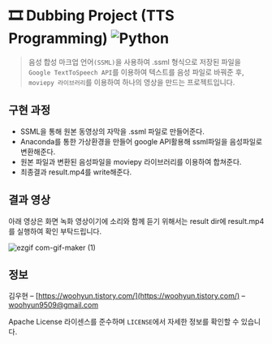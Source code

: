 # 🎞 Dubbing Project (TTS Programming) <img alt="Python" src ="https://img.shields.io/badge/Python-3776AB.svg?&style=for-the-badge&logo=Python&logoColor=white"/>

> 음성 합성 마크업 언어`(SSML)`을 사용하여 .ssml 형식으로 저장된 파일을 `Google TextToSpeech API`를 이용하여 텍스트를 음성 파일로 바꿔준 후, `moviepy 라이브러리`를 이용하여 하나의 영상을 만드는 프로젝트입니다.

## 구현 과정

* SSML을 통해 원본 동영상의 자막을 .ssml 파일로 만들어준다.
* Anaconda를 통한 가상환경을 만들어 google API활용해 ssml파일을 음성파일로 변환해준다.   
* 원본 파일과 변환된 음성파일을 moviepy 라이브러리를 이용하여 합쳐준다.
* 최종결과 result.mp4를 write해준다.


## 결과 영상

아래 영상은 화면 녹화 영상이기에 소리와 함께 듣기 위해서는 result dir에 result.mp4를 실행하여 확인 부탁드립니다.

![ezgif com-gif-maker (1)](https://user-images.githubusercontent.com/95575122/167306870-6af033c8-6a20-4a28-b37e-69a14be2c36b.gif)




## 정보

김우현 – [https://woohyun.tistory.com/](https://woohyun.tistory.com/) – woohyun9509@gmail.com

Apache License 라이센스를 준수하며 ``LICENSE``에서 자세한 정보를 확인할 수 있습니다.

